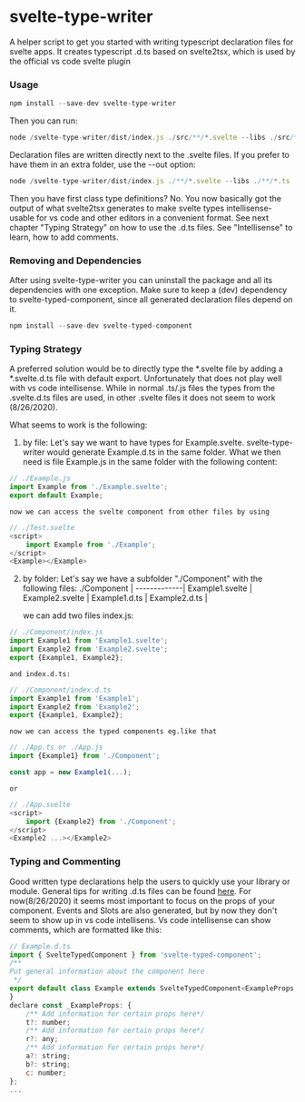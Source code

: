 # svelte-type-writer
A helper script to get you started with writing typescript declaration files for svelte apps. 
It creates typescript .d.ts based on svelte2tsx, which is used by the official vs code svelte plugin

### Usage

```javascript
npm install --save-dev svelte-type-writer
```
Then you can run:
```javascript
node /svelte-type-writer/dist/index.js ./src/**/*.svelte --libs ./src/**/*.ts ./src/**/*.js
```
Declaration files are written directly next to the .svelte files. If you prefer to have them in an extra folder, use the --out option:
```javascript
node /svelte-type-writer/dist/index.js ./**/*.svelte --libs ./**/*.ts ./**/*.js --out ./types
```

Then you have first class type definitions? No. You now basically got the output of what svelte2tsx generates to make svelte types intellisense-usable for vs code and other editors in a convenient format. See next chapter "Typing Strategy" on how to use the .d.ts files. See "Intellisense" to learn, how to add comments.

### Removing and Dependencies

After using svelte-type-writer you can uninstall the package and all its dependencies with one exception. Make sure to keep a (dev) dependency to svelte-typed-component, since all generated declaration files depend on it. 
```javascript
npm install --save-dev svelte-typed-component
```

### Typing Strategy

A preferred solution would be to directly type the *.svelte file by adding a *.svelte.d.ts file with default export. Unfortunately that does not play well with vs code intellisense. While in normal .ts/.js files the types from the .svelte.d.ts files are used, in other .svelte files it does not seem to work (8/26/2020).


What seems to work is the following:
1. by file:
    Let's say we want to have types for Example.svelte. svelte-type-writer would generate Example.d.ts in the same folder. What we then need is file Example.js in the same folder with the following content:
```javascript
// ./Example.js
import Example from './Example.svelte';
export default Example;
```
    now we can access the svelte component from other files by using 
```javascript
// ./Test.svelte
<script>
    import Example from './Example';
</script>
<Example></Example>
```

2. by folder:
    Let's say we have a subfolder "./Component" with the following files:
     ./Component |
    -------------|
    Example1.svelte |
    Example2.svelte |
    Example1.d.ts |
    Example2.d.ts |

    we can add two files index.js:
```javascript
// ./Component/index.js
import Example1 from 'Example1.svelte';
import Example2 from 'Example2.svelte';
export {Example1, Example2};
```  
    and index.d.ts:
```javascript
// ./Component/index.d.ts
import Example1 from 'Example1';
import Example2 from 'Example2';
export {Example1, Example2};
```     
    now we can access the typed components eg.like that
```javascript
// ./App.ts or ./App.js
import {Example1} from './Component';

const app = new Example1(...);
```
    or 
```javascript
// ./App.svelte
<script>
    import {Example2} from './Component';
</script>
<Example2 ...></Example2>
```

### Typing and Commenting

Good written type declarations help the users to quickly use your library or module. General tips for writing .d.ts files can be found [here](https://www.typescriptlang.org/docs/handbook/declaration-files/introduction.html). For now(8/26/2020) it seems most important to focus on the props of your component. Events and Slots are also generated, but by now they don't seem to show up in vs code intellisens. Vs code intellisense can show comments, which are formatted like this: 
```javascript
// Example.d.ts
import { SvelteTypedComponent } from 'svelte-typed-component';
/**
Put general information about the component here
 */
export default class Example extends SvelteTypedComponent<ExampleProps, ExampleEvents, ExampleSlots> {
}
declare const _ExampleProps: {
    /** Add information for certain props here*/
    t?: number;
    /** Add information for certain props here*/
    r?: any;
    /** Add information for certain props here*/
    a?: string;
    b?: string;
    c: number;
};
...
```





